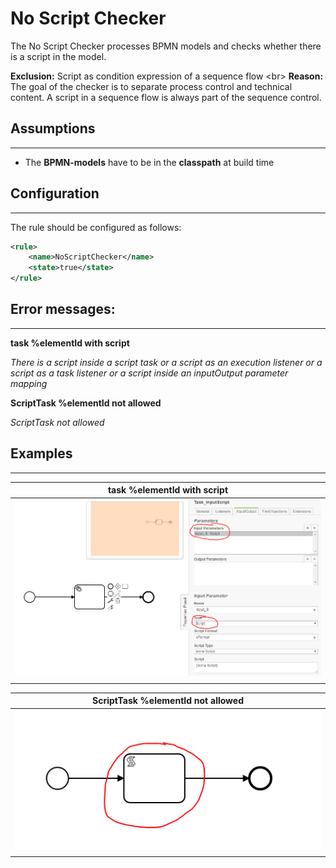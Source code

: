 No Script Checker
================================= 
The No Script Checker processes BPMN models and checks whether there is a script in the model.

**Exclusion:** 	Script as condition expression of a sequence flow <br\>
**Reason:** The goal of the checker is to separate process control and technical content. A script in a sequence flow is always part of the sequence control.


## Assumptions
----------------------------------------------
- The **BPMN-models** have to be in the **classpath** at build time

## Configuration
------------------------------------------
The rule should be configured as follows:
```xml
<rule>
	<name>NoScriptChecker</name>
	<state>true</state>
</rule>

```

## Error messages:
-----------------------------------------
**task %elementId with script**

_There is a script inside a script task or a script as an execution listener or a script as a task listener or a script inside an inputOutput parameter mapping_


**ScriptTask %elementId not allowed**

_ScriptTask not allowed_

## Examples
----------------------------------------

| **task %elementId with script**                                                                        | 
|:------------------------------------------------------------------------------------------------------:| 
|![script in task](img/NoScriptChecker_task.PNG "There is a script inside a script task or a script as an execution listener or a script as a task listener or a script inside an inputOutput parameter mapping")    |
| |

| **ScriptTask %elementId not allowed**                                                |
|:------------------------------------------------------------------------------------------------------:| 
![ScriptTask](img/NoScriptChecker_scripttask.PNG "ScriptTask not allowed")      |
| |

